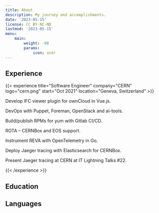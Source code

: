 ```yaml
---
title: About
description: My journey and accomplishments.
date: '2023-05-15'
license: CC BY-NC-ND
lastmod: '2023-05-15'
menu:
    main: 
        weight: -90
        params:
            icon: user
---
```


## Experience

{{< experience title="Software Engineer" company="CERN" logo="cern.png" start="Oct 2021" location="Geneva, Switzerland" >}}

Develop IFC viewer plugin for ownCloud in Vue.js.

DevOps with Puppet, Foreman, OpenStack and ai-tools.

Build/publish RPMs for yum with Gitlab CI/CD.

ROTA – CERNBox and EOS support.

Instrument REVA with OpenTelemetry in Go.

Deploy Jaeger tracing with Elasticsearch for CERNBox.

Present Jaeger tracing at CERN at IT Lightning Talks #22.

{{< /experience >}}

## Education

## Languages